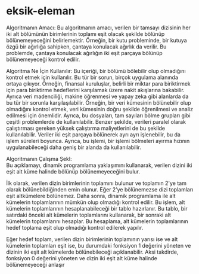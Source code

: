 # eksik-eleman
Algoritmanın Amacı: 
Bu algoritmanın amacı, verilen bir tamsayı dizisinin her iki alt bölümünün birimlerinin toplamı eşit olacak şekilde bölünüp bölünemeyeceğini belirlemektir. Örneğin, bir kutu probleminde, bir kutuya özgü bir ağırlığa sahipken, çantaya konulacak ağırlık da verilir. Bu problemde, çantaya konulacak ağırlığın iki eşit parçaya bölünüp bölünemeyeceği kontrol edilir.


Algoritma Ne İçin Kullanılır: 
Bu içeriği, bir bölümü bölebilir olup olmadığını kontrol etmek için kullanılır. Bu tür bir sorun, birçok uygulama alanında ortaya çıkıyor. Örneğin, finansal kuruluşlar, belirli bir miktar para biriktirmek için para biriktirme hedeflerini karşılamak üzere nakit akışlarına bakabilir. Ayrıca veri madenciliği, makine öğrenmesi ve yapay zeka gibi alanlarda da bu tür bir sorunla karşılaşılabilir. Örneğin, bir veri kümesinin bölünebilir olup olmadığını kontrol etmek, veri kümesinin doğru şekilde öğrenilmesi ve analiz edilmesi için önemlidir. Ayrıca, bu dosyaları, tam sayıları bölme grupları gibi çeşitli problemlerde de kullanılabilir.
Benzer şekilde, verileri paralel olarak çalıştırması gereken yüksek çalıştırma maliyetlerini de bu şekilde kullanılabilir. Veriler iki eşit parçaya bölünerek ayrı ayrı işlenebilir, bu da işlem süreleri boyunca. Ayrıca, bu işlemi, bir işlemi bölmeleri ayırma hızının uygulanabileceği daha geniş bir alanda da kullanılabilir.


Algoritmanın Çalışma Şekl:  
Bu açıklamayı, dinamik programlama yaklaşımını kullanarak, verilen dizini iki eşit alt küme halinde bölünüp bölünemeyeceğini bulur.

İlk olarak, verilen dizin birimlerinin toplamını bulunur ve toplamın 2'ye tam olarak bölünebildiğinden emin olunur. Eğer 2’ye bölünemezse dizi toplamları eşit altkümelere bölünemez. Daha sonra, dinamik programlama ile alt kümelerin toplamlarının mümkün olup olmadığı kontrol edilir. Bu işlem, alt kümelerin toplamlarının hesaplanabileceği bir tablo hazırlanır. Bu tablo, bir satırdaki önceki alt kümelerin toplamlarını kullanarak, bir sonraki alt kümelerin toplamlarını hesaplar. Bu hesaplama, alt kümelerin toplamlarının hedef toplama eşit olup olmadığı kontrol edilerek yapılır.

Eğer hedef toplam, verilen dizin birimlerinin toplamının yarısı ise ve alt kümelerin toplamları eşit ise, bu durumdaki fonksiyon 1 değerini yöneten ve dizinin iki eşit alt kümelerde bölünebileceği açıklanabilir. Aksi takdirde, fonksiyon 0 değerini yöneten ve dizin iki eşit alt küme halinde bölünemeyeceği anlaşır
